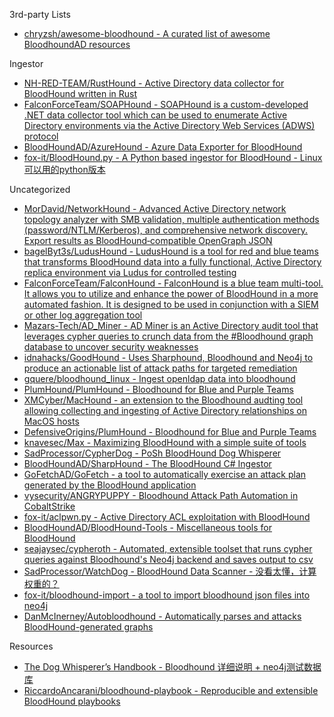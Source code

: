 3rd-party Lists

* [chryzsh/awesome-bloodhound - A curated list of awesome BloodhoundAD resources](https://github.com/chryzsh/awesome-bloodhound)

Ingestor

* [NH-RED-TEAM/RustHound - Active Directory data collector for BloodHound written in Rust](https://github.com/NH-RED-TEAM/RustHound)
* [FalconForceTeam/SOAPHound - SOAPHound is a custom-developed .NET data collector tool which can be used to enumerate Active Directory environments via the Active Directory Web Services (ADWS) protocol](https://github.com/FalconForceTeam/SOAPHound)
* [BloodHoundAD/AzureHound - Azure Data Exporter for BloodHound](https://github.com/BloodHoundAD/AzureHound)
* [fox-it/BloodHound.py - A Python based ingestor for BloodHound - Linux可以用的python版本](https://github.com/fox-it/BloodHound.py)

Uncategorized

* [MorDavid/NetworkHound - Advanced Active Directory network topology analyzer with SMB validation, multiple authentication methods (password/NTLM/Kerberos), and comprehensive network discovery. Export results as BloodHound‑compatible OpenGraph JSON](https://github.com/MorDavid/NetworkHound)
* [bagelByt3s/LudusHound - LudusHound is a tool for red and blue teams that transforms BloodHound data into a fully functional, Active Directory replica environment via Ludus for controlled testing](https://github.com/bagelByt3s/LudusHound)
* [FalconForceTeam/FalconHound - FalconHound is a blue team multi-tool. It allows you to utilize and enhance the power of BloodHound in a more automated fashion. It is designed to be used in conjunction with a SIEM or other log aggregation tool](https://github.com/FalconForceTeam/FalconHound)
* [Mazars-Tech/AD_Miner - AD Miner is an Active Directory audit tool that leverages cypher queries to crunch data from the #Bloodhound graph database to uncover security weaknesses](https://github.com/Mazars-Tech/AD_Miner)
* [idnahacks/GoodHound - Uses Sharphound, Bloodhound and Neo4j to produce an actionable list of attack paths for targeted remediation](https://github.com/idnahacks/GoodHound)
* [gquere/bloodhound_linux - Ingest openldap data into bloodhound](https://github.com/gquere/bloodhound_linux)
* [PlumHound/PlumHound - Bloodhound for Blue and Purple Teams](https://github.com/PlumHound/PlumHound)
* [XMCyber/MacHound - an extension to the Bloodhound audting tool allowing collecting and ingesting of Active Directory relationships on MacOS hosts](https://github.com/XMCyber/MacHound)
* [DefensiveOrigins/PlumHound - Bloodhound for Blue and Purple Teams](https://github.com/DefensiveOrigins/PlumHound)
* [knavesec/Max - Maximizing BloodHound with a simple suite of tools](https://github.com/knavesec/Max)
* [SadProcessor/CypherDog - PoSh BloodHound Dog Whisperer](https://github.com/SadProcessor/CypherDog)
* [BloodHoundAD/SharpHound - The BloodHound C# Ingestor](https://github.com/BloodHoundAD/SharpHound)
* [GoFetchAD/GoFetch - a tool to automatically exercise an attack plan generated by the BloodHound application](https://github.com/GoFetchAD/GoFetch)
* [vysecurity/ANGRYPUPPY - Bloodhound Attack Path Automation in CobaltStrike](https://github.com/vysecurity/ANGRYPUPPY)
* [fox-it/aclpwn.py - Active Directory ACL exploitation with BloodHound](https://github.com/fox-it/aclpwn.py)
* [BloodHoundAD/BloodHound-Tools - Miscellaneous tools for BloodHound](https://github.com/BloodHoundAD/BloodHound-Tools)
* [seajaysec/cypheroth - Automated, extensible toolset that runs cypher queries against Bloodhound's Neo4j backend and saves output to csv](https://github.com/seajaysec/cypheroth)
* [SadProcessor/WatchDog - BloodHound Data Scanner - 没看太懂，计算权重的？](https://github.com/SadProcessor/WatchDog)
* [fox-it/bloodhound-import - a tool to import bloodhound json files into neo4j](https://github.com/fox-it/bloodhound-import)
* [DanMcInerney/Autobloodhound - Automatically parses and attacks BloodHound-generated graphs](https://github.com/DanMcInerney/Autobloodhound)

Resources

* [The Dog Whisperer’s Handbook - Bloodhound 详细说明 + neo4j测试数据库](https://insinuator.net/2018/11/the-dog-whisperers-handbook/)
* [RiccardoAncarani/bloodhound-playbook - Reproducible and extensible BloodHound playbooks](https://github.com/RiccardoAncarani/bloodhound-playbook)
